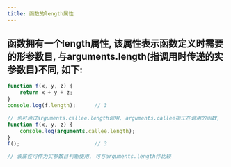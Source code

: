 ```yaml
---
title: 函数的length属性
---
```


## 函数拥有一个length属性, 该属性表示函数定义时需要的形参数目, 与arguments.length(指调用时传递的实参数目)不同, 如下:
```javascript
function f(x, y, z) {
	return x + y + z;
}
console.log(f.length);		// 3

// 也可通过arguments.callee.length调用, arguments.callee指正在调用的函数, 
function f(x, y, z) {
	console.log(arguments.callee.length);
}
f();						// 3

// 该属性可作为实参数目判断使用, 可与arguments.length作比较
```